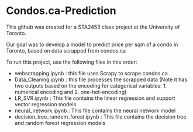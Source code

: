 # Condos.ca-Prediction

This github was created for a STA2453 class project at the University of Toronto.

Our goal was to develop a model to predict price per sqm of a condo in Toronto, based on data scrapped from condos.ca

To run this project, use the following files in this order:
- webscrapping.ipynb : this file uses Scrapy to scrape condos.ca
- Data_Cleaning.ipynb : this file processes the scrapped data (Note it has two outputs based on the encoding for categorical variables: 1. numerical encoding and 2. one-hot-encoding)
- LR_SVR.ipynb : This file contains the linear regression and support vector regression models
- neural_network.ipynb : This file contains the neural network model
- decision_tree_random_forest.ipynb : This file contains the decision tree and random forest regression models
